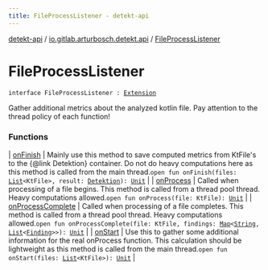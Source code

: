 ```yaml
---
title: FileProcessListener - detekt-api
---
```


[detekt-api](../../index.html) / [io.gitlab.arturbosch.detekt.api](../index.html) / [FileProcessListener](./index.html)

# FileProcessListener

`interface FileProcessListener : `[`Extension`](../-extension/index.html)

Gather additional metrics about the analyzed kotlin file.
Pay attention to the thread policy of each function!

### Functions

| [onFinish](on-finish.html) | Mainly use this method to save computed metrics from KtFile's to the {@link Detektion} container. Do not do heavy computations here as this method is called from the main thread.`open fun onFinish(files: `[`List`](https://kotlinlang.org/api/latest/jvm/stdlib/kotlin.collections/-list/index.html)`<KtFile>, result: `[`Detektion`](../-detektion/index.html)`): `[`Unit`](https://kotlinlang.org/api/latest/jvm/stdlib/kotlin/-unit/index.html) |
| [onProcess](on-process.html) | Called when processing of a file begins. This method is called from a thread pool thread. Heavy computations allowed.`open fun onProcess(file: KtFile): `[`Unit`](https://kotlinlang.org/api/latest/jvm/stdlib/kotlin/-unit/index.html) |
| [onProcessComplete](on-process-complete.html) | Called when processing of a file completes. This method is called from a thread pool thread. Heavy computations allowed.`open fun onProcessComplete(file: KtFile, findings: `[`Map`](https://kotlinlang.org/api/latest/jvm/stdlib/kotlin.collections/-map/index.html)`<`[`String`](https://kotlinlang.org/api/latest/jvm/stdlib/kotlin/-string/index.html)`, `[`List`](https://kotlinlang.org/api/latest/jvm/stdlib/kotlin.collections/-list/index.html)`<`[`Finding`](../-finding/index.html)`>>): `[`Unit`](https://kotlinlang.org/api/latest/jvm/stdlib/kotlin/-unit/index.html) |
| [onStart](on-start.html) | Use this to gather some additional information for the real onProcess function. This calculation should be lightweight as this method is called from the main thread.`open fun onStart(files: `[`List`](https://kotlinlang.org/api/latest/jvm/stdlib/kotlin.collections/-list/index.html)`<KtFile>): `[`Unit`](https://kotlinlang.org/api/latest/jvm/stdlib/kotlin/-unit/index.html) |

